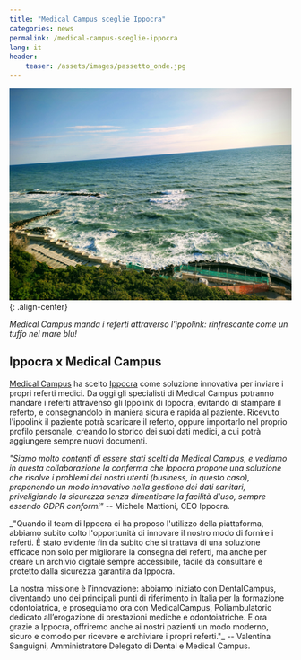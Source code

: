 ```yaml
---
title: "Medical Campus sceglie Ippocra"
categories: news
permalink: /medical-campus-sceglie-ippocra
lang: it
header:
    teaser: /assets/images/passetto_onde.jpg
---
```


![image-center](/assets/images/passetto_onde.jpg){: .align-center}

*Medical Campus manda i referti attraverso l'ippolink: rinfrescante come un tuffo nel 
mare blu!*

## Ippocra x Medical Campus

[Medical Campus](https://medicalcampus.it/) ha scelto [Ippocra](https://ippocra.com) come soluzione 
innovativa per inviare i propri referti medici. Da oggi gli specialisti di Medical Campus potranno 
mandare i referti attravenso gli Ippolink di Ippocra, evitando di stampare il referto, e consegnandolo
in maniera sicura e rapida al paziente. Ricevuto l'ippolink il paziente potrà scaricare il referto, oppure
importarlo nel proprio profilo personale, creando lo storico dei suoi dati medici, a cui potrà aggiungere 
sempre nuovi documenti.

_"Siamo molto contenti di essere stati scelti da Medical Campus, e vediamo in questa collaborazione 
la conferma che Ippocra propone una soluzione che risolve i problemi dei nostri utenti (business, in questo caso), 
proponendo un modo innovativo nella gestione dei dati sanitari, priveligiando la sicurezza senza dimenticare 
la facilità d'uso, sempre essendo GDPR conformi"_ -- Michele Mattioni, CEO Ippocra.

_"Quando il team di Ippocra ci ha proposo l'utilizzo della piattaforma, abbiamo subito colto l'opportunità di innovare il nostro modo di fornire i referti. È stato evidente fin da subito che si trattava di una soluzione efficace non solo per migliorare la consegna dei referti, ma anche per creare un archivio digitale sempre accessibile, facile da consultare e protetto dalla sicurezza garantita da Ippocra.

La nostra missione è l’innovazione: abbiamo iniziato con DentalCampus, diventando uno dei principali punti di riferimento in Italia per la formazione odontoiatrica, e proseguiamo ora con MedicalCampus, Poliambulatorio dedicato all’erogazione di prestazioni mediche e odontoiatriche. E ora grazie a Ippocra, offriremo anche ai nostri pazienti un modo moderno, sicuro e comodo per ricevere e archiviare i propri referti."_ -- Valentina Sanguigni, Amministratore Delegato di Dental e Medical Campus.

